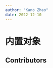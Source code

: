 ```yaml
---
author: "Kano Zhao"
date: 2022-12-10
---
```

# 内置对象

<PageInfo/>



## Contributors

<Contributors/>

<CopyRight/>

<Person/>